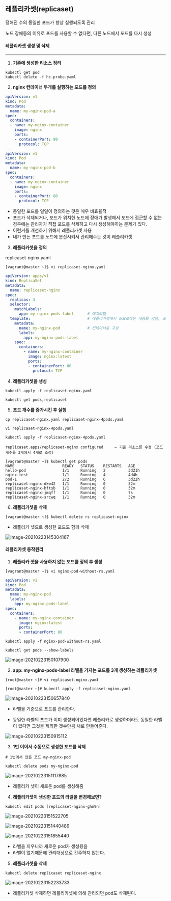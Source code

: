 ## 레플리카셋(replicaset)

정해진 수의 동일한 포드가 항상 실행되도록 관리

노드 장애등의 이유로 포드를 사용할 수 없다면, 다른 노드에서 포드를 다시 생성



#### 레플리카셋 생성 및 삭제

---



1. **기존에 생성한 리소스 정리**

```
kubectl get pod
kubectl delete -f hc-probe.yaml
```



2. **nginx 컨테이너 두개를 실행하는 포드를 정의**

```yaml
apiVersion: v1
kind: Pod
metadata:
  name: my-nginx-pod-a
spec:
  containers:
  - name: my-nginx-container
    image: nginx
    ports:
    - containerPort: 80
      protocol: TCP
---
apiVersion: v1
kind: Pod
metadata:
  name: my-nginx-pod-b
spec:
  containers:
  - name: my-nginx-container
    image: nginx
    ports:
    - containerPort: 80
      protocol: TCP
```

* 동일한 포드를 일일이 정의하는 것은 매우 비효율적
* 포드가 삭제되거나, 포드가 위치한 노드에 장애가 발생해서 포드에 접근할 수 없는 경우에는 관리자가 직접 포드를 삭제하고 다시 생성해야하는 문제가 있다.
* 이런거를 개선하기 위해서 레플리카셋 사용
* 내가 만든 포드를 노드에 분산시켜서 관리해주는 것이 레플리카셋



3. **레플리카셋을 정의**

replicaset-nginx.yaml

```
[vagrant@master ~]$ vi replicaset-nginx.yaml
```

```yaml
apiVersion: apps/v1
kind: ReplicaSet
metadata:
  name: replicaset-nginx
spec:
  replicas: 3
  selector:
    matchLabels:
      app: my-nginx-pods-label		# 매치라벨
  template:							# 레플리카셋에서 필요로하는 내용을 담음, 포드 스펙, 포드 템플릿 --> 생성할 포드를 명시
    metadata:
      name: my-nginx-pod			# 컨테이너로 구성
      labels:
        app: my-nginx-pods-label	
    spec:
      containers:
        - name: my-nginx-container
          image: nginx:latest
          ports:
          - containerPort: 80
            protocol: TCP

```



4. **레플리카셋을 생성**

```
kubectl apply -f replicaset-nginx.yaml
```

```
kubectl get pods,replicaset
```



5. **포드 개수를 증가시킨 후 실행**

```
cp replicaset-nginx.yaml replicaset-nginx-4pods.yaml
```

```
vi replicaset-nginx-4pods.yaml
```

```
kubectl apply -f replicaset-nginx-4pods.yaml
```

```
replicaset.apps/replicaset-nginx configured		⇐ 기존 리소스를 수정 (포드 개수를 3개에서 4개로 조정)

[vagrant@master ~]$ kubectl get pods
NAME                     READY   STATUS    RESTARTS   AGE
hello-pod                1/1     Running   2          3d21h
nginx-test               1/1     Running   4          4d4h
pod-1                    2/2     Running   6          3d22h
replicaset-nginx-dkw42   1/1     Running   0          32m
replicaset-nginx-hftsb   1/1     Running   0          32m
replicaset-nginx-jmqff   1/1     Running   0          7s
replicaset-nginx-srcwq   1/1     Running   0          32m

```



6. **레플리카셋을 삭제**

```
[vagrant@master ~]$ kubectl delete rs replicaset-nginx
```

* 레플리카 셋으로 생성한 포드도 함께 삭제

![image-20210223145304167](img/Replicaset.assets/image-20210223145304167.png)



#### 레플리카셋 동작원리

1. **레플리카 셋을 사용하지 않는 포드를 정의 후 생성**

```
[vagrant@master ~]$ vi nginx-pod-without-rs.yaml
```

```yaml
apiVersion: v1
kind: Pod
metadata:
  name: my-nginx-pod
  labels:
    app: my-nginx-pods-label
spec:
  containers:
    - name: my-nginx-container
      image: nginx:latest
      ports:
      - containerPort: 80
```

```
kubectl apply -f nginx-pod-without-rs.yaml
```

```
kubectl get pods --show-labels
```

![image-20210223150107900](img/Replicaset.assets/image-20210223150107900.png)



2. **app: my-nginx-pods-label 라벨을 가지는 포드를 3개 생성하는 레플리카셋**

```
[root@master ~]# vi replicaset-nginx.yaml
```

```
[root@master ~]# kubectl apply -f replicaset-nginx.yaml
```

![image-20210223150657840](img/Replicaset.assets/image-20210223150657840.png)

* 라벨을 기준으로 포드를 관리한다.

* 동일한 라벨의 포드가 이미 생성되어있다면 레플리카로 생성하더라도 동일한 라벨이 있다면 그것을 제외한 갯수만큼 새로 만들어준다.



![image-20210223150915112](img/Replicaset.assets/image-20210223150915112.png)



3. **1번 이어서 수동으로 생성한 포드를 삭제**

```
# 1번에서 만든 포드 my-nginx-pod
```

```
kubectl delete pods my-nginx-pod
```

![image-20210223151117885](img/Replicaset.assets/image-20210223151117885.png)

* 레플리카 셋이 새로운 pod를 생성해줌



4. **레플리카셋이 생성한 포드의 라벨을 변경해보면?**

```
kubectl edit pods [replicaset-nginx-ghn9n]
```



![image-20210223151522705](img/Replicaset.assets/image-20210223151522705.png)

![image-20210223151440489](img/Replicaset.assets/image-20210223151440489.png)



![image-20210223151855440](img/Replicaset.assets/image-20210223151855440.png)

* 라벨을 지우니까 새로운 pod가 생성됬음
* 라벨이 없기때문에 관리대상으로 간주하지 않는다.



5. **레플리카셋을 삭제**

```
kubectl delete replicaset replicaset-nginx
```

![image-20210223152233733](img/Replicaset.assets/image-20210223152233733.png)

* 레플리카셋 삭제하면 레플리카셋에 의해 관리되던 pod도 삭제된다.

